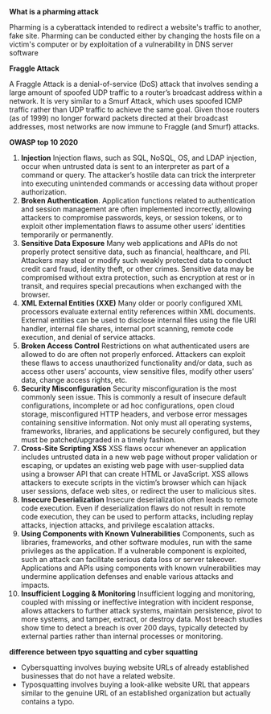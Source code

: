 


**What is a pharming attack**

Pharming is a cyberattack intended to redirect a website's traffic to another, fake site. Pharming can be conducted either by changing the hosts file on a victim's computer or by exploitation of a vulnerability in DNS server software


**Fraggle Attack**

A Fraggle Attack is a denial-of-service (DoS) attack that involves sending a large amount of spoofed UDP traffic to a router’s broadcast address within a network. It is very similar to a Smurf Attack, which uses spoofed ICMP traffic rather than UDP traffic to achieve the same goal. Given those routers (as of 1999) no longer forward packets directed at their broadcast addresses, most networks are now immune to Fraggle (and Smurf) attacks.


**OWASP top 10 2020**


1. **Injection** Injection flaws, such as SQL, NoSQL, OS, and LDAP injection, occur when untrusted data is sent to an interpreter as part of a command or query. The attacker’s hostile data can trick the interpreter into executing unintended commands or accessing data without proper authorization.
1. **Broken Authentication**. Application functions related to authentication and session management are often implemented incorrectly, allowing attackers to compromise passwords, keys, or session tokens, or to exploit other implementation flaws to assume other users’ identities temporarily or permanently.
1. **Sensitive Data Exposure** Many web applications and APIs do not properly protect sensitive data, such as financial, healthcare, and PII. Attackers may steal or modify such weakly protected data to conduct credit card fraud, identity theft, or other crimes. Sensitive data may be compromised without extra protection, such as encryption at rest or in transit, and requires special precautions when exchanged with the browser.
1. **XML External Entities (XXE)** Many older or poorly configured XML processors evaluate external entity references within XML documents. External entities can be used to disclose internal files using the file URI handler, internal file shares, internal port scanning, remote code execution, and denial of service attacks.
1. **Broken Access Control** Restrictions on what authenticated users are allowed to do are often not properly enforced. Attackers can exploit these flaws to access unauthorized functionality and/or data, such as access other users’ accounts, view sensitive files, modify other users’ data, change access rights, etc.
1. **Security Misconfiguration** Security misconfiguration is the most commonly seen issue. This is commonly a result of insecure default configurations, incomplete or ad hoc configurations, open cloud storage, misconfigured HTTP headers, and verbose error messages containing sensitive information. Not only must all operating systems, frameworks, libraries, and applications be securely configured, but they must be patched/upgraded in a timely fashion.
1. **Cross-Site Scripting XSS** XSS flaws occur whenever an application includes untrusted data in a new web page without proper validation or escaping, or updates an existing web page with user-supplied data using a browser API that can create HTML or JavaScript. XSS allows attackers to execute scripts in the victim’s browser which can hijack user sessions, deface web sites, or redirect the user to malicious sites.
1. **Insecure Deserialization** Insecure deserialization often leads to remote code execution. Even if deserialization flaws do not result in remote code execution, they can be used to perform attacks, including replay attacks, injection attacks, and privilege escalation attacks.
1. **Using Components with Known Vulnerabilities** Components, such as libraries, frameworks, and other software modules, run with the same privileges as the application. If a vulnerable component is exploited, such an attack can facilitate serious data loss or server takeover. Applications and APIs using components with known vulnerabilities may undermine application defenses and enable various attacks and impacts.
1. **Insufficient Logging & Monitoring** Insufficient logging and monitoring, coupled with missing or ineffective integration with incident response, allows attackers to further attack systems, maintain persistence, pivot to more systems, and tamper, extract, or destroy data. Most breach studies show time to detect a breach is over 200 days, typically detected by external parties rather than internal processes or monitoring.

**difference between tpyo squatting and cyber squatting**
- Cybersquatting involves buying website URLs of already established businesses that do not have a related website.
- Typosquatting involves buying a look-alike website URL that appears similar to the genuine URL of an established organization but actually contains a typo.
